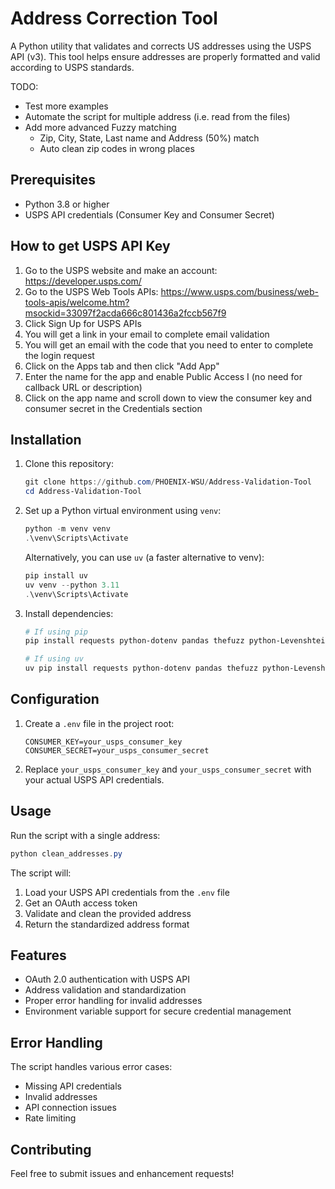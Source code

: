 # Address Correction Tool

A Python utility that validates and corrects US addresses using the USPS API (v3). This tool helps ensure addresses are properly formatted and valid according to USPS standards.

TODO:
- Test more examples
- Automate the script for multiple address (i.e. read from the files)
- Add more advanced Fuzzy matching
  - Zip, City, State, Last name and Address (50%) match
  - Auto clean zip codes in wrong places

## Prerequisites

- Python 3.8 or higher
- USPS API credentials (Consumer Key and Consumer Secret)

## How to get USPS API Key
1. Go to the USPS website and make an account: https://developer.usps.com/
2. Go to the USPS Web Tools APIs: https://www.usps.com/business/web-tools-apis/welcome.htm?msockid=33097f2acda666c801436a2fccb567f9
4. Click Sign Up for USPS APIs
5. You will get a link in your email to complete email validation
6. You will get an email with the code that you need to enter to complete the login request
7. Click on the Apps tab and then click "Add App"
8. Enter the name for the app and enable Public Access I (no need for callback URL or description)
9. Click on the app name and scroll down to view the consumer key and consumer secret in the Credentials section

## Installation

1. Clone this repository:
   ```powershell
   git clone https://github.com/PHOENIX-WSU/Address-Validation-Tool
   cd Address-Validation-Tool
   ```

2. Set up a Python virtual environment using `venv`:
   ```powershell
   python -m venv venv
   .\venv\Scripts\Activate
   ```

   Alternatively, you can use `uv` (a faster alternative to venv):
   ```powershell
   pip install uv
   uv venv --python 3.11
   .\venv\Scripts\Activate
   ```

3. Install dependencies:
   ```powershell
   # If using pip
   pip install requests python-dotenv pandas thefuzz python-Levenshtein

   # If using uv
   uv pip install requests python-dotenv pandas thefuzz python-Levenshtein
   ```

## Configuration

1. Create a `.env` file in the project root:
   ```
   CONSUMER_KEY=your_usps_consumer_key
   CONSUMER_SECRET=your_usps_consumer_secret
   ```

2. Replace `your_usps_consumer_key` and `your_usps_consumer_secret` with your actual USPS API credentials.

## Usage

Run the script with a single address:
```powershell
python clean_addresses.py
```

The script will:
1. Load your USPS API credentials from the `.env` file
2. Get an OAuth access token
3. Validate and clean the provided address
4. Return the standardized address format

## Features

- OAuth 2.0 authentication with USPS API
- Address validation and standardization
- Proper error handling for invalid addresses
- Environment variable support for secure credential management

## Error Handling

The script handles various error cases:
- Missing API credentials
- Invalid addresses
- API connection issues
- Rate limiting

## Contributing

Feel free to submit issues and enhancement requests!
